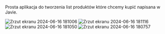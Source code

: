 Prosta aplikacja do tworzenia list produktów które chcemy kupić napisana w Javie.

![Zrzut ekranu 2024-06-16 181006](https://github.com/jwrnski/ShoppingListApp/assets/100306134/feb0043e-cf01-41ca-8040-31fa829201e9)
![Zrzut ekranu 2024-06-16 181116](https://github.com/jwrnski/ShoppingListApp/assets/100306134/9a41c3c5-7fda-4a82-815e-6c2650a8f00c)
![Zrzut ekranu 2024-06-16 181050](https://github.com/jwrnski/ShoppingListApp/assets/100306134/52a13a55-5e49-43e8-afb8-2def448dac3f) ![Zrzut ekranu 2024-06-16 180757](https://github.com/jwrnski/ShoppingListApp/assets/100306134/4bdda97a-409b-4521-9539-910bbc2da364)

